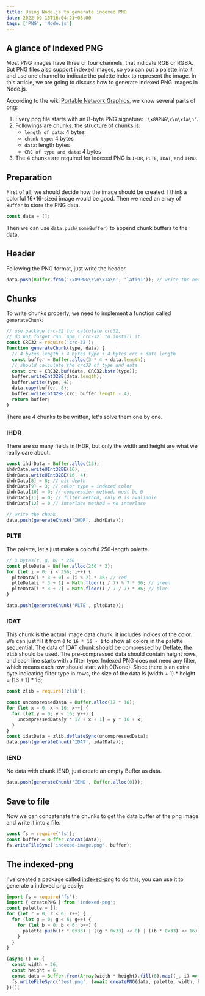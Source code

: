 ```yaml
---
title: Using Node.js to generate indexed PNG
date: 2022-09-15T16:04:21+08:00
tags: ['PNG', 'Node.js']
---
```


## A glance of indexed PNG
Most PNG images have three or four channels, that indicate RGB or RGBA.
But PNG files also support indexed images, so you can put a palette into it and use one channel to indicate the palette index to represent the image.
In this article, we are going to discuss how to generate indexed PNG images in Node.js.

According to the wiki [Portable Network Graphics](https://en.wikipedia.org/wiki/Portable_Network_Graphics), we know several parts of png:
1. Every png file starts with an 8-byte PNG signature: `'\x89PNG\r\n\x1a\n'`.
2. Followings are chunks. the structure of chunks is:
    - `length of data`: 4 bytes
    - `chunk type`: 4 bytes
    - `data`: length bytes
    - `CRC of type and data`: 4 bytes
3. The 4 chunks are required for indexed PNG is `IHDR`, `PLTE`, `IDAT`, and `IEND`.

## Preparation
First of all, we should decide how the image should be created.
I think a colorful 16*16-sized image would be good.
Then we need an array of `Buffer` to store the PNG data.
```js
const data = [];
```
Then we can use `data.push(someBuffer)` to append chunk buffers to the data.

## Header
Following the PNG format, just write the header.
```js
data.push(Buffer.from('\x89PNG\r\n\x1a\n', 'latin1')); // write the header
```

## Chunks
To write chunks properly, we need to implement a function called `generateChunk`:
```js
// use package crc-32 for calculate crc32,
// do not forget run `npm i crc-32` to install it.
const CRC32 = require('crc-32');
function generateChunk(type, data) {
  // 4 bytes length + 4 bytes type + 4 bytes crc + data length
  const buffer = Buffer.alloc(3 * 4 + data.length);
  // should calculate the crc32 of type and data
  const crc = CRC32.buf(data, CRC32.bstr(type));
  buffer.writeInt32BE(data.length);
  buffer.write(type, 4);
  data.copy(buffer, 8);
  buffer.writeInt32BE(crc, buffer.length - 4);
  return buffer;
}
```

There are 4 chunks to be written, let's solve them one by one.
### IHDR
There are so many fields in IHDR, but only the width and height are what we really care about.
```js
const ihdrData = Buffer.alloc(13);
ihdrData.writeUInt32BE(16);
ihdrData.writeUInt32BE(16, 4);
ihdrData[8] = 8; // bit depth
ihdrData[9] = 3; // color type = indexed color
ihdrData[10] = 0; // compression method, must be 0
ihdrData[11] = 0; // filter method, only 0 is avaliable
ihdrData[12] = 0 // interlace method = no interlace

// write the chunk
data.push(generateChunk('IHDR', ihdrData));
```

### PLTE
The palette, let's just make a colorful 256-length palette.
```js
// 3 bytes(r, g, b) * 256
const plteData = Buffer.alloc(256 * 3);
for (let i = 0; i < 256; i++) {
  plteData[i * 3 + 0] = (i % 7) * 36; // red
  plteData[i * 3 + 1] = Math.floor(i / 7) % 7 * 36; // green
  plteData[i * 3 + 2] = Math.floor(i / 7 / 7) * 36; // blue
}

data.push(generateChunk('PLTE', plteData));
```
### IDAT
This chunk is the actual image data chunk, it includes indices of the color.
We can just fill it from `0` to `16 * 16 - 1` to show all colors in the palette sequential.
The data of IDAT chunk should be compressed by Deflate, the `zlib` should be used.
The pre-compressed data should contain height rows, and each line starts with a filter type. Indexed PNG does not need any filter, which means each row should start with 0(None).
Since there is an extra byte indicating filter type in rows, the size of the data is (width + 1) * height = (16 + 1) * 16;
```js
const zlib = require('zlib');

const uncompressedData = Buffer.alloc(17 * 16);
for (let x = 0; x < 16; x++) {
  for (let y = 0; y < 16; y++) {
    uncompressedData[y * 17 + x + 1] = y * 16 + x;
  }
}
const idatData = zlib.deflateSync(uncompressedData);
data.push(generateChunk('IDAT', idatData));
```

### IEND
No data with chunk IEND, just create an empty Buffer as data.
```js
data.push(generateChunk('IEND', Buffer.alloc(0)));
```

## Save to file
Now we can concatenate the chunks to get the data buffer of the png image and write it into a file.
```js
const fs = require('fs');
const buffer = Buffer.concat(data);
fs.writeFileSync('indexed-image.png', buffer);
```

## The indexed-png
I've created a package called [indexed-png](https://github.com/Eronana/indexed-png) to do this, you can use it to generate a indexed png easily:
```js
import fs = require('fs');
import { createPNG } from 'indexed-png';
const palette = [];
for (let r = 0; r < 6; r++) {
  for (let g = 0; g < 6; g++) {
    for (let b = 0; b < 6; b++) {
      palette.push((r * 0x33) | ((g * 0x33) << 8) | ((b * 0x33) << 16));
    }
  }
}

(async () => {
  const width = 36;
  const height = 6
  const data = Buffer.from(Array(width * height).fill(0).map((_, i) => i % (6 * 6 * 6)));
  fs.writeFileSync('test.png', (await createPNG(data, palette, width, height)));
})();
```